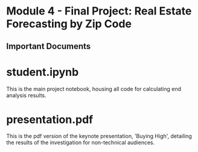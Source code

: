 
# Module 4 -  Final Project: Real Estate Forecasting by Zip Code

## Important Documents

# student.ipynb

This is the main project notebook, housing all code for calculating end analysis results.

# presentation.pdf

This is the pdf version of the keynote presentation, 'Buying High', detailing the results of the investigation for non-technical audiences.


